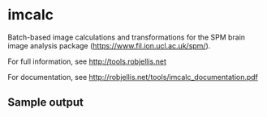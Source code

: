 # imcalc
Batch-based image calculations and transformations for the SPM brain image analysis package (https://www.fil.ion.ucl.ac.uk/spm/).

For full information, see http://tools.robjellis.net

For documentation, see http://robjellis.net/tools/imcalc_documentation.pdf

## Sample output

<imc src = "vis_example.png" width="400">
